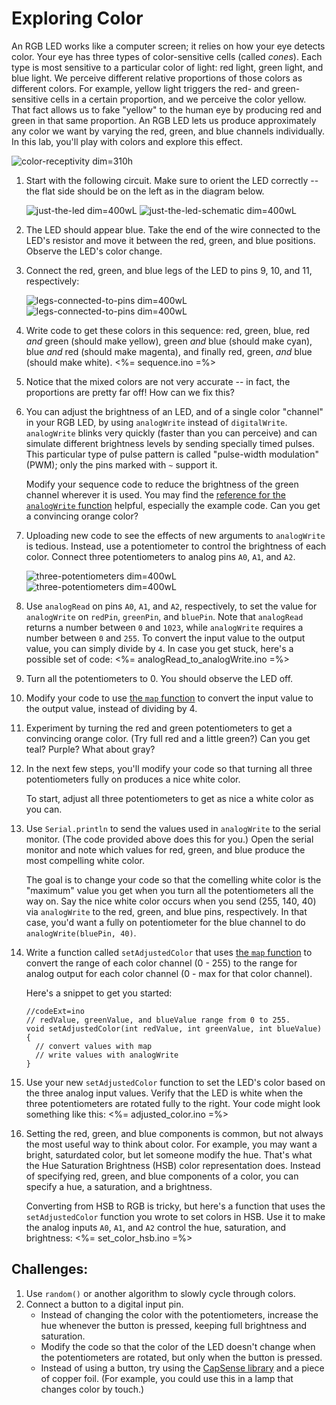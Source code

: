# Exploring Color

An RGB LED works like a computer screen; it relies on how your eye detects color. Your eye has three types of color-sensitive cells (called *cones*). Each type is most sensitive to a particular color of light: red light, green light, and blue light. We perceive different relative proportions of those colors as different colors. For example, yellow light triggers the red- and green-sensitive cells in a certain proportion, and we perceive the color yellow. That fact allows us to fake "yellow" to the human eye by producing red and green in that same proportion. An RGB LED lets us produce approximately any color we want by varying the red, green, and blue channels individually. In this lab, you'll play with colors and explore this effect.

![color-receptivity dim=310h](img/color-responsivity.png "Sensitivity of the red, green, and blue cone cells")

1.  Start with the following circuit. Make sure to orient the LED correctly -- the flat side should be on the left as in the diagram below.

    ![just-the-led dim=400wL](img/just-the-led-please.png "Fritzing for RGB LED with single active channel") ![just-the-led-schematic dim=400wL](img/just-the-led-please-schematic.png "Schematic for RGB LED with single active channel")

2.  The LED should appear blue. Take the end of the wire connected to the LED's resistor and move it between the red, green, and blue positions. Observe the LED's color change.

3.  Connect the red, green, and blue legs of the LED to pins 9, 10, and 11, respectively:

    ![legs-connected-to-pins dim=400wL](img/legs-connected-to-pins.png "Fritzing for RGB LED on pins 9, 10, 11") ![legs-connected-to-pins dim=400wL](img/legs-connected-to-pins-schematic.png "Schematic for RGB LED on pins 9, 10, 11")

4.  Write code to get these colors in this sequence: red, green, blue, red *and* green (should make yellow), green *and* blue (should make cyan), blue *and* red (should make magenta), and finally red, green, *and* blue (should make white).
    <%= sequence.ino =%>
5.  Notice that the mixed colors are not very accurate -- in fact, the proportions are pretty far off! How can we fix this?

6.  You can adjust the brightness of an LED, and of a single color "channel" in your RGB LED, by using `analogWrite` instead of `digitalWrite`. `analogWrite` blinks very quickly (faster than you can perceive) and can simulate different brightness levels by sending specially timed pulses. This particular type of pulse pattern is called "pulse-width modulation" (PWM); only the pins marked with `~` support it.

    Modify your sequence code to reduce the brightness of the green channel wherever it is used. You may find the [reference for the `analogWrite` function](http://arduino.cc/en/Reference/AnalogWrite) helpful, especially the example code. Can you get a convincing orange color?

7.  Uploading new code to see the effects of new arguments to `analogWrite` is tedious. Instead, use a potentiometer to control the brightness of each color. Connect three potentiometers to analog pins `A0`, `A1`, and `A2`.

    ![three-potentiometers dim=400wL](img/three-potentiometers.png "Fritzing for RGB LED and three potentiometers") ![three-potentiometers dim=400wL](img/three-potentiometers-schematic.png "Schematic for RGB LED and three potentiometers")

8.  Use `analogRead` on pins `A0`, `A1`, and `A2`, respectively, to set the value for `analogWrite` on `redPin`, `greenPin`, and `bluePin`. Note that `analogRead` returns a number between `0` and `1023`, while `analogWrite` requires a number between `0` and `255`. To convert the input value to the output value, you can simply divide by `4`. In case you get stuck, here's a possible set of code:
    <%= analogRead_to_analogWrite.ino =%>
9.  Turn all the potentiometers to 0. You should observe the LED off.

10. Modify your code to use [the `map` function](http://arduino.cc/en/Reference/map) to convert the input value to the output value, instead of dividing by 4.

11. Experiment by turning the red and green potentiometers to get a convincing orange color. (Try full red and a little green?) Can you get teal? Purple? What about gray?

12. In the next few steps, you'll modify your code so that turning all three potentiometers fully on produces a nice white color.

    To start, adjust all three potentiometers to get as nice a white color as you can.

12. Use `Serial.println` to send the values used in `analogWrite` to the serial monitor. (The code provided above does this for you.) Open the serial monitor and note which values for red, green, and blue produce the most compelling white color. 

    The goal is to change your code so that the comelling white color is the "maximum" value you get when you turn all the potentiometers all the way on. Say the nice white color occurs when you send (255, 140, 40) via `analogWrite` to the red, green, and blue pins, respectively. In that case, you'd want a fully on potentiometer for the blue channel to do `analogWrite(bluePin, 40)`.

13. Write a function called `setAdjustedColor` that uses [the `map` function](http://arduino.cc/en/Reference/map) to convert the range of each color channel (0 - 255) to the range for analog output for each color channel (0 - max for that color channel).

    Here's a snippet to get you started:

        //codeExt=ino
        // redValue, greenValue, and blueValue range from 0 to 255.
        void setAdjustedColor(int redValue, int greenValue, int blueValue) {
          // convert values with map
          // write values with analogWrite
        }

14. Use your new `setAdjustedColor` function to set the LED's color based on the three analog input values. Verify that the LED is white when the three potentiometers are rotated fully to the right. Your code might look something like this:
    <%= adjusted_color.ino =%>
15. Setting the red, green, and blue components is common, but not always the most useful way to think about color. For example, you may want a bright, saturdated color, but let someone modify the hue. That's what the Hue Saturation Brightness (HSB) color representation does. Instead of specifying red, green, and blue components of a color, you can specify a hue, a saturation, and a brightness.

    Converting from HSB to RGB is tricky, but here's a function that uses the `setAdjustedColor` function you wrote to set colors in HSB. Use it to make the analog inputs `A0`, `A1`, and `A2` control the hue, saturation, and brightness:
    <%= set_color_hsb.ino =%>


## Challenges:
1.  Use `random()` or another algorithm to slowly cycle through colors.
2.  Connect a button to a digital input pin.
    - Instead of changing the color with the potentiometers, increase the hue whenever the button is pressed, keeping full brightness and saturation. 
    - Modify the code so that the color of the LED doesn't change when the potentiometers are rotated, but only when the button is pressed.
    - Instead of using a button, try using the [CapSense library](http://playground.arduino.cc/Main/CapacitiveSensor) and a piece of copper foil. (For example, you could use this in a lamp that changes color by touch.)
